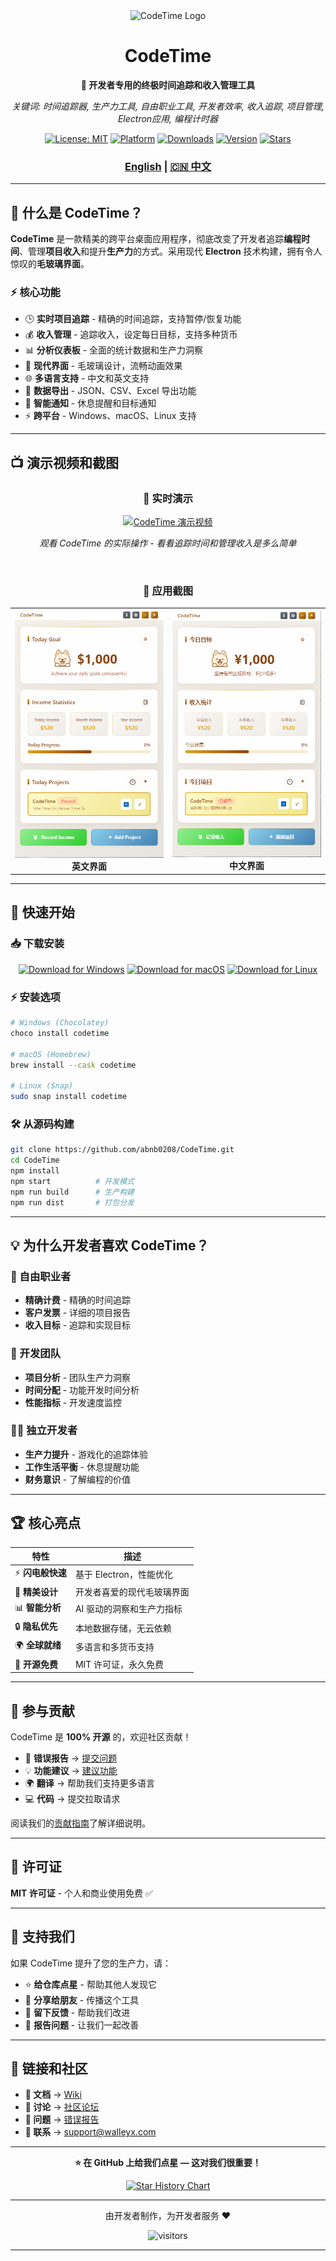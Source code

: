 <div align="center">
  <img src="https://raw.githubusercontent.com/abnb0208/CodeTime/main/favicon_io/android-chrome-512x512.png" alt="CodeTime Logo" width="120" height="120">
  
  # CodeTime
  
  **🚀 开发者专用的终极时间追踪和收入管理工具**

*关键词: 时间追踪器, 生产力工具, 自由职业工具, 开发者效率, 收入追踪, 项目管理, Electron应用, 编程计时器*
  
  [![License: MIT](https://img.shields.io/badge/License-MIT-yellow.svg)](https://opensource.org/licenses/MIT)
  [![Platform](https://img.shields.io/badge/platform-Windows%20%7C%20macOS%20%7C%20Linux-blue)](https://github.com/abnb0208/CodeTime/releases)
  [![Downloads](https://img.shields.io/github/downloads/abnb0208/CodeTime/total)](https://github.com/abnb0208/CodeTime/releases)
  [![Version](https://img.shields.io/github/v/release/abnb0208/CodeTime)](https://github.com/abnb0208/CodeTime/releases/latest)
  [![Stars](https://img.shields.io/github/stars/abnb0208/CodeTime?style=social)](https://github.com/abnb0208/CodeTime)
  
  <h3>
    <a href="README.md">English</a> | 
    <a href="README_zh.md">🇨🇳 中文</a>
  </h3>
  
</div>

---

## 🎯 什么是 CodeTime？

**CodeTime** 是一款精美的跨平台桌面应用程序，彻底改变了开发者追踪**编程时间**、管理**项目收入**和提升**生产力**的方式。采用现代 **Electron** 技术构建，拥有令人惊叹的**毛玻璃界面**。

### ⚡ 核心功能

- 🕒 **实时项目追踪** - 精确的时间追踪，支持暂停/恢复功能
- 💰 **收入管理** - 追踪收入，设定每日目标，支持多种货币
- 📊 **分析仪表板** - 全面的统计数据和生产力洞察
- 🎨 **现代界面** - 毛玻璃设计，流畅动画效果
- 🌐 **多语言支持** - 中文和英文支持
- 💾 **数据导出** - JSON、CSV、Excel 导出功能
- 🔔 **智能通知** - 休息提醒和目标通知
- ⚡ **跨平台** - Windows、macOS、Linux 支持

---

## 📺 演示视频和截图

<div align="center">
  
  ### 🎥 实时演示
  
  [![CodeTime 演示视频](https://img.shields.io/badge/▶️%20观看演示-点击这里-red?style=for-the-badge)](video_img/Video.mp4)
  
  *观看 CodeTime 的实际操作 - 看看追踪时间和管理收入是多么简单*
  
  <br/>
  
  ### 📸 应用截图
  
  <table>
    <tr>
      <td align="center">
        <img src="video_img/EN.png" alt="English Interface" width="400"><br/>
        <b>英文界面</b>
      </td>
      <td align="center">
        <img src="video_img/CH.png" alt="Chinese Interface" width="400"><br/>
        <b>中文界面</b>
      </td>
    </tr>
  </table>
  
</div>

---

## 🚀 快速开始

### 📥 下载安装

<div align="center">
  
  [![Download for Windows](https://img.shields.io/badge/下载-Windows-0078d4?style=for-the-badge&logo=windows&logoColor=white)](https://github.com/abnb0208/CodeTime/releases/latest)
  [![Download for macOS](https://img.shields.io/badge/下载-macOS-000000?style=for-the-badge&logo=apple&logoColor=white)](https://github.com/abnb0208/CodeTime/releases/latest)
  [![Download for Linux](https://img.shields.io/badge/下载-Linux-FCC624?style=for-the-badge&logo=linux&logoColor=black)](https://github.com/abnb0208/CodeTime/releases/latest)
  
</div>

### ⚡ 安装选项

```bash
# Windows (Chocolatey)
choco install codetime

# macOS (Homebrew)
brew install --cask codetime

# Linux (Snap)
sudo snap install codetime
```

### 🛠️ 从源码构建

```bash
git clone https://github.com/abnb0208/CodeTime.git
cd CodeTime
npm install
npm start          # 开发模式
npm run build      # 生产构建
npm run dist       # 打包分发
```

---

## 💡 为什么开发者喜欢 CodeTime？

### 🎯 自由职业者
- **精确计费** - 精确的时间追踪
- **客户发票** - 详细的项目报告
- **收入目标** - 追踪和实现目标

### 👥 开发团队
- **项目分析** - 团队生产力洞察
- **时间分配** - 功能开发时间分析
- **性能指标** - 开发速度监控

### 🧑‍💻 独立开发者
- **生产力提升** - 游戏化的追踪体验
- **工作生活平衡** - 休息提醒功能
- **财务意识** - 了解编程的价值

---

## 🏆 核心亮点

<div align="center">
  
| 特性 | 描述 |
|---------|-------------|
| ⚡ **闪电般快速** | 基于 Electron，性能优化 |
| 🎨 **精美设计** | 开发者喜爱的现代毛玻璃界面 |
| 📊 **智能分析** | AI 驱动的洞察和生产力指标 |
| 🔒 **隐私优先** | 本地数据存储，无云依赖 |
| 🌍 **全球就绪** | 多语言和多货币支持 |
| 🚀 **开源免费** | MIT 许可证，永久免费 |

</div>

---

## 🤝 参与贡献

CodeTime 是 **100% 开源** 的，欢迎社区贡献！

- 🐛 **错误报告** → [提交问题](https://github.com/abnb0208/CodeTime/issues/new?template=bug_report.md)
- 💡 **功能建议** → [建议功能](https://github.com/abnb0208/CodeTime/issues/new?template=feature_request.md)
- 🌍 **翻译** → 帮助我们支持更多语言
- 💻 **代码** → 提交拉取请求

阅读我们的[贡献指南](CONTRIBUTING.md)了解详细说明。

---

## 📄 许可证

**MIT 许可证** - 个人和商业使用免费 ✅

---

## 🌟 支持我们

如果 CodeTime 提升了您的生产力，请：

- ⭐ **给仓库点星** - 帮助其他人发现它
- 🔄 **分享给朋友** - 传播这个工具
- 💬 **留下反馈** - 帮助我们改进
- 🐛 **报告问题** - 让我们一起改善

---

## 🔗 链接和社区

- **📖 文档** → [Wiki](https://github.com/abnb0208/CodeTime/wiki)
- **💬 讨论** → [社区论坛](https://github.com/abnb0208/CodeTime/discussions)
- **🐛 问题** → [错误报告](https://github.com/abnb0208/CodeTime/issues)
- **📧 联系** → support@walleyx.com

---

<div align="center">
  
  **⭐ 在 GitHub 上给我们点星 — 这对我们很重要！**
  
  [![Star History Chart](https://api.star-history.com/svg?repos=abnb0208/CodeTime&type=Date)](https://star-history.com/#abnb0208/CodeTime&Date)
  
  ---
  
  由开发者制作，为开发者服务 ❤️
  
  <img src="https://visitor-badge.laobi.icu/badge?page_id=abnb0208.CodeTime" alt="visitors">
  
</div>

---

<!-- SEO 关键词，提高搜索发现率 -->
<!--
时间追踪应用, 开发者生产力工具, 自由职业时间追踪器, 项目时间管理, 
收入追踪软件, 开发者生产力应用, 编程时间追踪器, 工作小时追踪器,
Electron桌面应用, 跨平台时间追踪器, 项目管理工具, 自由职业计费软件,
开发者工具2025, 生产力软件, 时间管理应用, 编程生产力, 
程序员时间追踪器, 开发者收入追踪器, 项目计费软件, 工作时间分析器,
毛玻璃界面设计, 现代桌面应用, 开源时间追踪器, 免费生产力工具
--> 